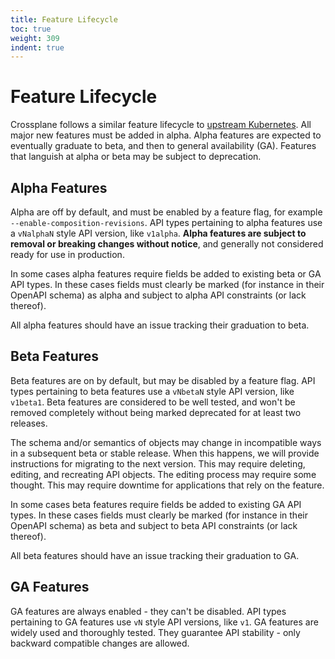```yaml
---
title: Feature Lifecycle
toc: true
weight: 309
indent: true
---
```


# Feature Lifecycle

Crossplane follows a similar feature lifecycle to [upstream
Kubernetes][kube-features]. All major new features must be added in alpha. Alpha
features are expected to eventually graduate to beta, and then to general
availability (GA). Features that languish at alpha or beta may be subject to
deprecation.

## Alpha Features

Alpha are off by default, and must be enabled by a feature flag, for example
`--enable-composition-revisions`. API types pertaining to alpha features use a
`vNalphaN` style API version, like `v1alpha`. **Alpha features are subject to
removal or breaking changes without notice**, and generally not considered ready
for use in production. 

<!-- vale alex.Condescending = NO -->
In some cases alpha features require fields be added to existing beta or GA
API types. In these cases fields must clearly be marked (for instance in their OpenAPI
schema) as alpha and subject to alpha API constraints (or lack thereof).
<!-- vale alex.Condescending = YES -->

All alpha features should have an issue tracking their graduation to beta.

## Beta Features

Beta features are on by default, but may be disabled by a feature flag. API
types pertaining to beta features use a `vNbetaN` style API version, like
`v1beta1`. Beta features are considered to be well tested, and won't be
removed completely without being marked deprecated for at least two releases.

The schema and/or semantics of objects may change in incompatible ways in a
subsequent beta or stable release. When this happens, we will provide
instructions for migrating to the next version. This may require deleting,
editing, and recreating API objects. The editing process may require some
thought. This may require downtime for applications that rely on the feature.

<!-- vale alex.Condescending = NO -->
In some cases beta features require fields be added to existing GA API types. In
these cases fields must clearly be marked (for instance in their OpenAPI schema) as beta
and subject to beta API constraints (or lack thereof).
<!-- vale alex.Condescending = YES -->

All beta features should have an issue tracking their graduation to GA.

## GA Features

GA features are always enabled - they can't be disabled. API types pertaining
to GA features use `vN` style API versions, like `v1`. GA features are widely
used and thoroughly tested. They guarantee API stability - only backward
compatible changes are allowed.

[kube-features]: https://kubernetes.io/docs/reference/command-line-tools-reference/feature-gates/#feature-stages